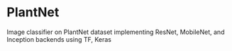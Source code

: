 # PlantNet
Image classifier on PlantNet dataset implementing ResNet, MobileNet, and Inception backends using TF, Keras

